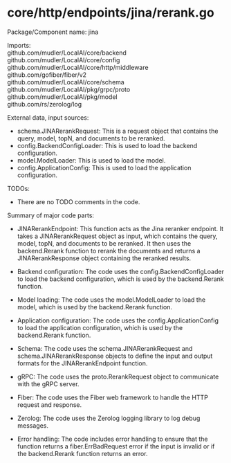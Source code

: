 # core/http/endpoints/jina/rerank.go  
Package/Component name: jina  
  
Imports:  
github.com/mudler/LocalAI/core/backend  
github.com/mudler/LocalAI/core/config  
github.com/mudler/LocalAI/core/http/middleware  
github.com/gofiber/fiber/v2  
github.com/mudler/LocalAI/core/schema  
github.com/mudler/LocalAI/pkg/grpc/proto  
github.com/mudler/LocalAI/pkg/model  
github.com/rs/zerolog/log  
  
External data, input sources:  
- schema.JINARerankRequest: This is a request object that contains the query, model, topN, and documents to be reranked.  
- config.BackendConfigLoader: This is used to load the backend configuration.  
- model.ModelLoader: This is used to load the model.  
- config.ApplicationConfig: This is used to load the application configuration.  
  
TODOs:  
- There are no TODO comments in the code.  
  
Summary of major code parts:  
- JINARerankEndpoint: This function acts as the Jina reranker endpoint. It takes a JINARerankRequest object as input, which contains the query, model, topN, and documents to be reranked. It then uses the backend.Rerank function to rerank the documents and returns a JINARerankResponse object containing the reranked results.  
  
- Backend configuration: The code uses the config.BackendConfigLoader to load the backend configuration, which is used by the backend.Rerank function.  
- Model loading: The code uses the model.ModelLoader to load the model, which is used by the backend.Rerank function.  
- Application configuration: The code uses the config.ApplicationConfig to load the application configuration, which is used by the backend.Rerank function.  
  
- Schema: The code uses the schema.JINARerankRequest and schema.JINARerankResponse objects to define the input and output formats for the JINARerankEndpoint function.  
- gRPC: The code uses the proto.RerankRequest object to communicate with the gRPC server.  
- Fiber: The code uses the Fiber web framework to handle the HTTP request and response.  
- Zerolog: The code uses the Zerolog logging library to log debug messages.  
  
- Error handling: The code includes error handling to ensure that the function returns a fiber.ErrBadRequest error if the input is invalid or if the backend.Rerank function returns an error.  
  
